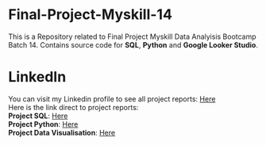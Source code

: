 # Final-Project-Myskill-14
This is a Repository related to Final Project Myskill Data Analyisis Bootcamp Batch 14. Contains source code for **SQL**, **Python** and **Google Looker Studio**. <br />

# LinkedIn
You can visit my Linkedin profile to see all project reports: [Here](https://www.linkedin.com/in/fathinnm/details/projects/)<br />
Here is the link direct to project reports:<br />
**Project SQL**: [Here](https://lnkd.in/gCnwcbWj)<br />
**Project Python**: [Here](https://lnkd.in/gCnwcbWj)<br />
**Project Data Visualisation**: [Here](https://lnkd.in/gCnwcbWj)<br />
